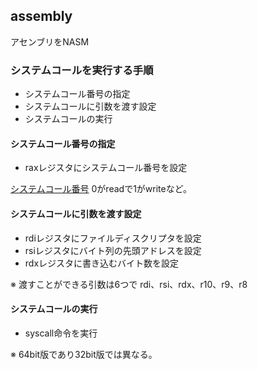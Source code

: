 ## assembly

アセンブリをNASM

### システムコールを実行する手順
- システムコール番号の指定
- システムコールに引数を渡す設定
- システムコールの実行

#### システムコール番号の指定
- raxレジスタにシステムコール番号を設定

  
[システムコール番号](https://github.com/torvalds/linux/blob/cd6c84d8f0cdc911df435bb075ba22ce3c605b07/arch/x86/entry/syscalls/syscall_64.tbl#L9-L357) 0がreadで1がwriteなど。

#### システムコールに引数を渡す設定
- rdiレジスタにファイルディスクリプタを設定
- rsiレジスタにバイト列の先頭アドレスを設定
- rdxレジスタに書き込むバイト数を設定

※ 渡すことができる引数は6つで rdi、rsi、rdx、r10、r9、r8

#### システムコールの実行
- syscall命令を実行

※ 64bit版であり32bit版では異なる。
